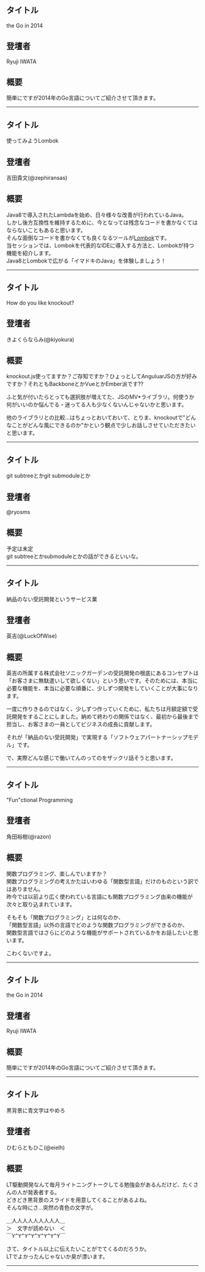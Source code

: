 ## タイトル
the Go in 2014
## 登壇者
Ryuji IWATA
## 概要
簡単にですが2014年のGo言語についてご紹介させて頂きます。
***

## タイトル
使ってみようLombok
## 登壇者
吉田貴文(@zephiransas)
## 概要
Java8で導入されたLambdaを始め、日々様々な改善が行われているJava。  
しかし後方互換性を維持するために、今となっては残念なコードを書かなくてはならないこともあると思います。  
そんな面倒なコードを書かなくても良くなるツールが[Lombok](http://projectlombok.org/)です。  
当セッションでは、Lombokを代表的なIDEに導入する方法と、Lombokが持つ機能を紹介します。  
Java8とLombokで広がる「イマドキのJava」を体験しましょう！
***

## タイトル
How do you like knockout?
## 登壇者
きよくらならみ(@kiyokura)
## 概要
knockout.js使ってますか？ご存知ですか？ひょっとしてAnguluarJSの方が好みですか？それともBackboneとかVueとかEmber派です??

ふと気が付いたらとっても選択肢が増えてた、JSのMV*ライブラリ。何使うか何がいいのか悩んでる・迷ってる人も少なくないんじゃないかと思います。

他のライブラリとの比較…はちょっとおいておいて、とりま、knockoutで"どんなことがどんな風にできるのか"かという観点で少しお話しさせていただきたいと思います。
***

## タイトル
git subtreeとかgit submoduleとか
## 登壇者
@ryosms
## 概要
予定は未定  
git subtreeとかsubmoduleとかの話ができるといいな。
***

## タイトル
納品のない受託開発というサービス業
## 登壇者
英吉(@LuckOfWise)
## 概要
英吉の所属する株式会社ソニックガーデンの受託開発の根底にあるコンセプトは「お客さまに無駄遣いして欲しくない」という思いです。そのためには、本当に必要な機能を、本当に必要な順番に、少しずつ開発をしていくことが大事になります。

一度に作りきるのではなく、少しずつ作っていくために、私たちは月額定額で受託開発をすることにしました。納めて終わりの関係ではなく、最初から最後まで担当し、お客さまの一員としてビジネスの成長に貢献します。

それが「納品のない受託開発」で実現する「ソフトウェアパートナーシップモデル」です。

で、実際どんな感じで働いてんのってのをザックリ話そうと思います。
***

## タイトル
"Fun"ctional Programming
## 登壇者
角田裕樹(@razon)
## 概要
関数プログラミング、楽しんでいますか？  
関数プログラミングの考えかたはいわゆる「関数型言語」だけのものという訳ではありません。  
昨今では以前より広く使われている言語にも関数プログラミング由来の機能が次々と取り込まれています。

そもそも「関数プログラミング」とは何なのか、  
「関数型言語」以外の言語でどのような関数プログラミングができるのか、  
関数型言語ではさらにどのような機能がサポートされているかをお話したいと思います。  

こわくないですよ。
***

## タイトル
the Go in 2014
## 登壇者
Ryuji IWATA
## 概要
簡単にですが2014年のGo言語についてご紹介させて頂きます。
***

## タイトル
黒背景に青文字はやめろ
## 登壇者
ひむらともひこ(@eielh)
## 概要
LT駆動開発なんて毎月ライトニングトークしてる勉強会があるんだけど、たくさんの人が発表者する。  
どきどき黒背景のスライドを用意してくることがあるよね。  
そんな時にさ…突然の青色の文字が。

<pre>＿人人人人人人人人人＿
＞　文字が読めない　＜
￣Y^Y^Y^Y^Y^Y^Y^Y￣</pre>

さて、タイトル以上に伝えたいことがでてくるのだろうか。  
LTでよかったんじゃないか臭が漂います。
***

